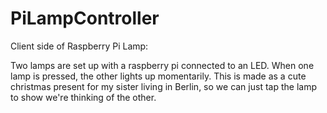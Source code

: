 # PiLampController

Client side of Raspberry Pi Lamp:

Two lamps are set up with a raspberry pi connected to an LED. When one lamp is pressed, the other lights up momentarily. 
This is made as a cute christmas present for my sister living in Berlin, so we can just tap the lamp to show we're thinking of the other.
